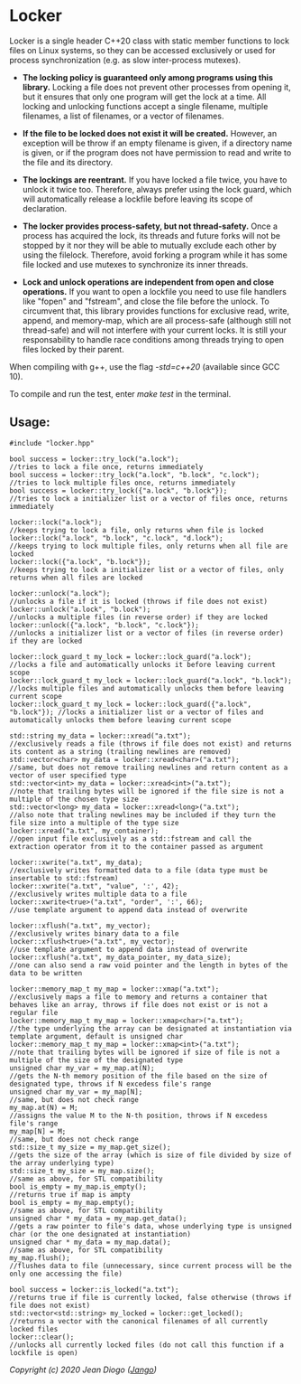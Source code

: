 # Locker

Locker is a single header C++20 class with static member functions to lock files on Linux systems, so they can be accessed exclusively or used for process synchronization (e.g. as slow inter-process mutexes).

- **The locking policy is guaranteed only among programs using this library.** Locking a file does not prevent other processes from opening it, but it ensures that only one program will get the lock at a time. All locking and unlocking functions accept a single filename, multiple filenames, a list of filenames, or a vector of filenames.

- **If the file to be locked does not exist it will be created.** However, an exception will be throw if an empty filename is given, if a directory name is given, or if the program does not have permission to read and write to the file and its directory.

- **The lockings are reentrant.** If you have locked a file twice, you have to unlock it twice too. Therefore, always prefer using the lock guard, which will automatically release a lockfile before leaving its scope of declaration.

- **The locker provides process-safety, but not thread-safety.** Once a process has acquired the lock, its threads and future forks will not be stopped by it nor they will be able to mutually exclude each other by using the filelock. Therefore, avoid forking a program while it has some file locked and use mutexes to synchronize its inner threads.

- **Lock and unlock operations are independent from open and close operations.** If you want to open a lockfile you need to use file handlers like "fopen" and "fstream", and close the file before the unlock. To circumvent that, this library provides functions for exclusive read, write, append, and memory-map, which are all process-safe (although still not thread-safe) and will not interfere with your current locks. It is still your responsability to handle race conditions among threads trying to open files locked by their parent.

When compiling with g++, use the flag *-std=c++20* (available since GCC 10).

To compile and run the test, enter *make test* in the terminal.

## Usage:
```
#include "locker.hpp"

bool success = locker::try_lock("a.lock");                               //tries to lock a file once, returns immediately
bool success = locker::try_lock("a.lock", "b.lock", "c.lock");           //tries to lock multiple files once, returns immediately
bool success = locker::try_lock({"a.lock", "b.lock"});                   //tries to lock a initializer list or a vector of files once, returns immediately

locker::lock("a.lock");                                                  //keeps trying to lock a file, only returns when file is locked
locker::lock("a.lock", "b.lock", "c.lock", "d.lock");                    //keeps trying to lock multiple files, only returns when all file are locked
locker::lock({"a.lock", "b.lock"});                                      //keeps trying to lock a initializer list or a vector of files, only returns when all files are locked

locker::unlock("a.lock");                                                //unlocks a file if it is locked (throws if file does not exist)
locker::unlock("a.lock", "b.lock");                                      //unlocks a multiple files (in reverse order) if they are locked
locker::unlock({"a.lock", "b.lock", "c.lock"});                          //unlocks a initializer list or a vector of files (in reverse order) if they are locked

locker::lock_guard_t my_lock = locker::lock_guard("a.lock");             //locks a file and automatically unlocks it before leaving current scope
locker::lock_guard_t my_lock = locker::lock_guard("a.lock", "b.lock");   //locks multiple files and automatically unlocks them before leaving current scope
locker::lock_guard_t my_lock = locker::lock_guard({"a.lock", "b.lock"}); //locks a initializer list or a vector of files and automatically unlocks them before leaving current scope

std::string my_data = locker::xread("a.txt");                            //exclusively reads a file (throws if file does not exist) and returns its content as a string (trailing newlines are removed)
std::vector<char> my_data = locker::xread<char>("a.txt");                //same, but does not remove trailing newlines and return content as a vector of user specified type
std::vector<int> my_data = locker::xread<int>("a.txt");                  //note that trailing bytes will be ignored if the file size is not a multiple of the chosen type size
std::vector<long> my_data = locker::xread<long>("a.txt");                //also note that traling newlines may be included if they turn the file size into a multiple of the type size
locker::xread("a.txt", my_container);                                    //open input file exclusively as a std::fstream and call the extraction operator from it to the container passed as argument

locker::xwrite("a.txt", my_data);                                        //exclusively writes formatted data to a file (data type must be insertable to std::fstream)
locker::xwrite("a.txt", "value", ':', 42);                               //exclusively writes multiple data to a file
locker::xwrite<true>("a.txt", "order", ':', 66);                         //use template argument to append data instead of overwrite

locker::xflush("a.txt", my_vector);                                      //exclusively writes binary data to a file
locker::xflush<true>("a.txt", my_vector);                                //use template argument to append data instead of overwrite
locker::xflush("a.txt", my_data_pointer, my_data_size);                  //one can also send a raw void pointer and the length in bytes of the data to be written

locker::memory_map_t my_map = locker::xmap("a.txt");                     //exclusively maps a file to memory and returns a container that behaves like an array, throws if file does not exist or is not a regular file
locker::memory_map_t my_map = locker::xmap<char>("a.txt");               //the type underlying the array can be designated at instantiation via template argument, default is unsigned char
locker::memory_map_t my_map = locker::xmap<int>("a.txt");                //note that trailing bytes will be ignored if size of file is not a multiple of the size of the designated type
unsigned char my_var = my_map.at(N);                                     //gets the N-th memory position of the file based on the size of designated type, throws if N excedess file's range
unsigned char my_var = my_map[N];                                        //same, but does not check range
my_map.at(N) = M;                                                        //assigns the value M to the N-th position, throws if N excedess file's range
my_map[N] = M;                                                           //same, but does not check range
std::size_t my_size = my_map.get_size();                                 //gets the size of the array (which is size of file divided by size of the array underlying type)
std::size_t my_size = my_map.size();                                     //same as above, for STL compatibility
bool is_empty = my_map.is_empty();                                       //returns true if map is ampty
bool is_empty = my_map.empty();                                          //same as above, for STL compatibility
unsigned char * my_data = my_map.get_data();                             //gets a raw pointer to file's data, whose underlying type is unsigned char (or the one designated at instantiation)
unsigned char * my_data = my_map.data();                                 //same as above, for STL compatibility
my_map.flush();                                                          //flushes data to file (unnecessary, since current process will be the only one accessing the file)

bool success = locker::is_locked("a.txt");                               //returns true if file is currently locked, false otherwise (throws if file does not exist)
std::vector<std::string> my_locked = locker::get_locked();               //returns a vector with the canonical filenames of all currently locked files
locker::clear();                                                         //unlocks all currently locked files (do not call this function if a lockfile is open)
```
*Copyright (c) 2020 Jean Diogo ([Jango](mailto:jeandiogo@gmail.com))*
